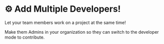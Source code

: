 # ⚙️ Add Multiple Developers!
Let your team members work on a project at the same time!  

Make them Admins in your organization so they can switch to the developer mode to contribute.
